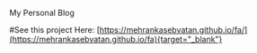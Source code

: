 My Personal Blog

#See this project Here:
[https://mehrankasebvatan.github.io/fa/](https://mehrankasebvatan.github.io/fa){target="_blank"}

